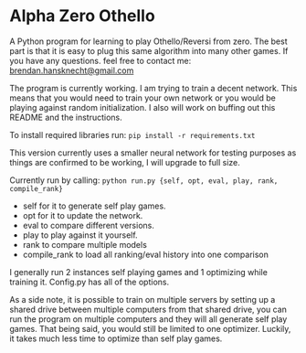 # Alpha Zero Othello

A Python program for learning to play Othello/Reversi from zero. The best part is that it is easy
to plug this same algorithm into many other games. If you have any questions. feel free to contact me:
brendan.hansknecht@gmail.com

The program is currently working. I am trying to train a decent network. This means that you would need
to train your own network or you would be playing against random initialization. I also will work on buffing out
this README and the instructions.

To install required libraries run: `pip install -r requirements.txt`


This version currently uses a smaller neural network for testing purposes as things are confirmed
to be working, I will upgrade to full size.

Currently run by calling: `python run.py {self, opt, eval, play, rank, compile_rank}`

* self for it to generate self play games.
* opt for it to update the network.
* eval to compare different versions.
* play to play against it yourself.
* rank to compare multiple models
* compile_rank to load all ranking/eval history into one comparison

I generally run 2 instances self playing games and 1 optimizing while training it.
Config.py has all of the options. 

As a side note, it is possible to train on multiple servers by setting up a shared drive between multiple computers
from that shared drive, you can run the program on multiple computers and they will all generate self play games.
That being said, you would still be limited to one optimizer. Luckily, it takes much less time to optimize than
self play games.
